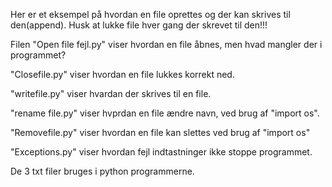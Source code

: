 
<p>Her er et eksempel på hvordan en file oprettes og der kan skrives til den(append). Husk at lukke file hver gang der skrevet til den!!!</p>
<p>Filen "Open file fejl.py" viser hvordan en file åbnes, men hvad mangler der i programmet?</p>
<p>"Closefile.py" viser hvordan en file lukkes korrekt ned.</p>
<p>"writefile.py" viser hvardan der skrives til en file.</p>
<p>"rename file.py" viser hvprdan en file ændre navn, ved brug af "import os".</p>
<p>"Removefile.py" viser hvordan en file kan slettes ved brug af "import os"</p>
<p>"Exceptions.py" viser hvordan fejl indtastninger ikke stoppe programmet.</p>
<p>De 3 txt filer bruges i python programmerne.</p>